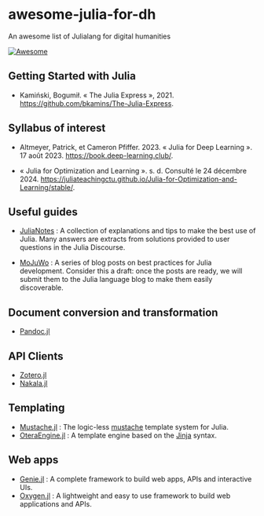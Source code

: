 # awesome-julia-for-dh
An awesome list of Julialang for digital humanities

[![Awesome](https://awesome.re/badge-flat2.svg)](https://awesome.re)

## Getting Started with Julia
- Kamiński, Bogumił. « The Julia Express », 2021. https://github.com/bkamins/The-Julia-Express.

## Syllabus of interest

- Altmeyer, Patrick, et Cameron Pfiffer. 2023. « Julia for Deep Learning ». 17 août 2023. https://book.deep-learning.club/.

- « Julia for Optimization and Learning ». s. d. Consulté le 24 décembre 2024. https://juliateachingctu.github.io/Julia-for-Optimization-and-Learning/stable/.

## Useful guides

- [JuliaNotes](https://m3g.github.io/JuliaNotes.jl/stable/) : A collection of explanations and tips to make the best use of Julia. Many answers are extracts from solutions provided to user questions in the Julia Discourse.

- [MoJuWo](https://modernjuliaworkflows.org) : A series of blog posts on best practices for Julia development. Consider this a draft: once the posts are ready, we will submit them to the Julia language blog to make them easily discoverable.

## Document conversion and transformation
- [Pandoc.jl](https://github.com/kdheepak/Pandoc.jl)

## API Clients
- [Zotero.jl](https://github.com/theogf/Zotero.jl)
- [Nakala.jl](https://github.com/sardinecan/Nakala.jl)

## Templating
- [Mustache.jl](https://github.com/jverzani/Mustache.jl) : The logic-less [mustache](https://mustache.github.io/) template system for Julia.
- [OteraEngine.jl](https://github.com/MommaWatasu/OteraEngine.jl) : A template engine based on the [Jinja](https://jinja.palletsprojects.com) syntax.

## Web apps
- [Genie.jl](https://github.com/GenieFramework/Genie.jl) :
A complete framework to build web apps, APIs and interactive UIs.
- [Oxygen.jl](https://github.com/OxygenFramework/Oxygen.jl) : A lightweight and easy to use framework to build web applications and APIs.
